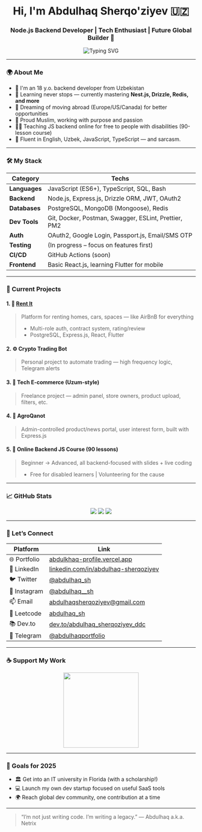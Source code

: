 <h1 align="center">Hi, I'm Abdulhaq Sherqo'ziyev 🇺🇿</h1>
<h3 align="center">Node.js Backend Developer | Tech Enthusiast | Future Global Builder 🚀</h3>

<p align="center">
  <img src="https://readme-typing-svg.demolab.com?font=Fira+Code&pause=1000&center=true&vCenter=true&width=435&lines=Backend+Dev+with+a+Vision+%F0%9F%94%AE;Building+Real+Projects%2C+Changing+Real+Lives;Teaching+JS+to+the+Next+Gen+%F0%9F%95%BA%EF%B8%8F;Chasing+Dreams+%F0%9F%9A%80+One+Line+of+Code+at+a+Time" alt="Typing SVG" />
</p>

---

### 🌍 About Me

- 🧠 I'm an 18 y.o. backend developer from Uzbekistan  
- 🌱 Learning never stops — currently mastering **Nest.js, Drizzle, Redis, and more**
- 🛫 Dreaming of moving abroad (Europe/US/Canada) for better opportunities
- 🤲 Proud Muslim, working with purpose and passion
- 👨‍🏫 Teaching JS backend online for free to people with disabilities (90-lesson course)
- 💬 Fluent in English, Uzbek, JavaScript, TypeScript — and sarcasm.

---

### 🛠️ My Stack

| Category       | Techs                                                                 |
|----------------|-----------------------------------------------------------------------|
| **Languages**  | JavaScript (ES6+), TypeScript, SQL, Bash                              |
| **Backend**    | Node.js, Express.js, Drizzle ORM, JWT, OAuth2                |
| **Databases**  | PostgreSQL, MongoDB (Mongoose), Redis                                 |
| **Dev Tools**  | Git, Docker, Postman, Swagger, ESLint, Prettier, PM2                  |
| **Auth**       | OAuth2, Google Login, Passport.js, Email/SMS OTP                      |
| **Testing**    | (In progress – focus on features first)                               |
| **CI/CD**      | GitHub Actions (soon)                                                 |
| **Frontend**   | Basic React.js, learning Flutter for mobile                           |

---

### 🚧 Current Projects

#### 1. 💼 [**Rent It**](https://your-project-url.com)
> Platform for renting homes, cars, spaces — like AirBnB for everything  
> - Multi-role auth, contract system, rating/review  
> - PostgreSQL, Express.js, React, Flutter

#### 2. ⚙️ **Crypto Trading Bot**
> Personal project to automate trading — high frequency logic, Telegram alerts

#### 3. 🛒 **Tech E-commerce (Uzum-style)**
> Freelance project — admin panel, store owners, product upload, filters, etc.

#### 4. 🚀 **AgroQanot**
> Admin-controlled product/news portal, user interest form, built with Express.js

#### 5. 🧠 **Online Backend JS Course** (90 lessons)
> Beginner → Advanced, all backend-focused with slides + live coding  
> - Free for disabled learners | Volunteering for the cause

---

### 📈 GitHub Stats

<p align="center">
  <img src="https://github-readme-stats.vercel.app/api?username=abdulhaqsherqoziyev&show_icons=true&theme=tokyonight&count_private=true" />
  <img src="https://github-readme-streak-stats.herokuapp.com/?user=abdulhaqsherqoziyev&theme=tokyonight" />
  <img src="https://github-readme-stats.vercel.app/api/top-langs/?username=abdulhaqsherqoziyev&layout=compact&theme=tokyonight" />
</p>

---

### 🔗 Let’s Connect

| Platform      | Link                                                                 |
|---------------|----------------------------------------------------------------------|
| 🌐 Portfolio  | [abdulkhaq-profile.vercel.app](https://abdulkhaq-profile.vercel.app) |
| 💼 LinkedIn   | [linkedin.com/in/abdulhaq-sherqoziyev](https://www.linkedin.com/in/abdulhaq-sherqoziyev/) |
| 🐦 Twitter    | [@abdulhaq_sh](https://twitter.com/abdulhaq_sh)                      |
| 📸 Instagram  | [@abdulhaq__sh](https://www.instagram.com/abdulhaq__sh/)             |
| 📫 Email      | abdulhaqsherqoziyev@gmail.com                                        |
| 🧠 Leetcode   | [abdulhaq_sh](https://leetcode.com/u/abdulhaq_sh/)                   |
| 📚 Dev.to     | [dev.to/abdulhaq_sherqoziyev_ddc](https://dev.to/abdulhaq_sherqoziyev_ddc) |
| 📢 Telegram   | [@abdulhaqportfolio](https://t.me/abdulhaqportfolio)                |

---

### ☕ Support My Work

<p align="center">
  <a href="https://buymeacoffee.com/abdulhaqsherqoziyev">
    <img src="https://cdn.buymeacoffee.com/buttons/v2/default-yellow.png" width="200" />
  </a>
</p>

---

### 🎯 Goals for 2025


- 🏛️ Get into an IT university in Florida (with a scholarship!)  
- 💻 Launch my own dev startup focused on useful SaaS tools  
- 🌍 Reach global dev community, one contribution at a time

---

> “I’m not just writing code. I’m writing a legacy.” — Abdulhaq a.k.a. Netrix

